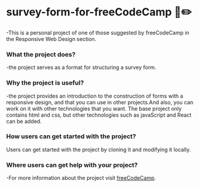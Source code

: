 # survey-form-for-freeCodeCamp :pushpin::pencil2:

-This is a personal project of one of those suggested by freeCodeCamp in the Responsive Web Design section. 

### What the project does?
-the project serves as a format for structuring a survey form.
### Why the project is useful?
-the project provides an introduction to the construction of forms with a responsive design, and that you can use in other projects.And also, you can work on it with other technologies that you want. The base project only contains html and css, but other technologies such as javaScript and React can be added.

### How users can get started with the project?
Users can get started with the project by cloning it and modifying it locally.
### Where users can get help with your project?
-For more information about the project visit [freeCodeCamp](http://www.freecodecamp.org/learn "freeCodeCamp").
